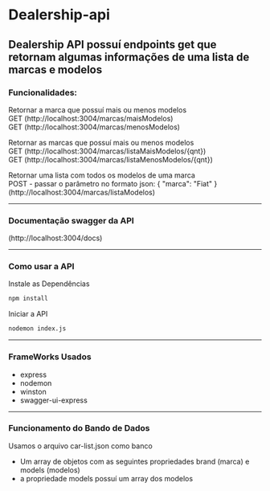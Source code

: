 # Dealership-api

## Dealership API possuí endpoints get que retornam algumas informações de uma lista de marcas e modelos

### Funcionalidades:

Retornar a marca que possuí mais ou menos modelos<br>
GET (http://localhost:3004/marcas/maisModelos)<br>
GET (http://localhost:3004/marcas/menosModelos)

Retornar as marcas que possuí mais ou menos modelos<br>
GET (http://localhost:3004/marcas/listaMaisModelos/{qnt})<br>
GET (http://localhost:3004/marcas/listaMenosModelos/{qnt})


Retornar uma lista com todos os modelos de uma marca<br>
POST - passar o parâmetro no formato json: { "marca": "Fiat" }<br>
(http://localhost:3004/marcas/listaModelos)

---

### Documentação swagger da API

(http://localhost:3004/docs)

---

### Como usar a API

Instale as Dependências
```bash
npm install
```

Iniciar a API
```bash
nodemon index.js
```

---

### FrameWorks Usados
- express
- nodemon
- winston
- swagger-ui-express

---

### Funcionamento do Bando de Dados
Usamos o arquivo car-list.json como banco<br>
- Um array de objetos com as seguintes propriedades brand (marca) e models (modelos)
- a propriedade models possuí um array dos modelos
